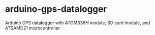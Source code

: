 # arduino-gps-datalogger
Arduino GPS datalogger with ATGM336H module, SD card module, and ATSAMD21 microcontroller.
